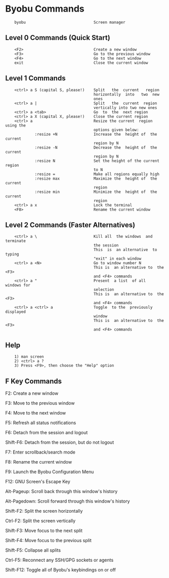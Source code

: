 Byobu Commands
==============

        byobu                              Screen manager


Level 0 Commands (Quick Start)
------------------------------

        <F2>                               Create a new window
        <F3>                               Go to the previous window
        <F4>                               Go to the next window
        exit                               Close the current window
        

Level 1 Commands
----------------

        <ctrl> a S (capital S, please!)    Split   the  current   region
                                           horizontally  into   two  new
                                           ones
        <ctrl> a |                         Split   the  current  region
                                           vertically into two new ones
        <ctrl> a <tab>                     Go  to  the  next region
        <ctrl> a X (capital X, please!)    Close the current region
        <ctrl> a                           Resize the current  region using the
                                           options given below:
                 :resize +N                Increase the  height of  the current
                                           region by N
                 :resize -N                Decrease the  height of  the current
                                           region by N
                 :resize N                 Set the height of the current region
                                           to N
                 :resize =                 Make all regions equally high
                 :resize max               Maximize the  height of  the current
                                           region
                 :resize min               Minimize the  height of  the current
                                           region
        <ctrl> a x                         Lock the terminal
        <F8>                               Rename the current window


Level 2 Commands (Faster Alternatives)
--------------------------------------

        <ctrl> a \                         Kill all  the windows  and terminate
                                           the session
                                           This  is  an alternative  to  typing
                                           "exit" in each window
        <ctrl> a <N>                       Go to window number N
                                           This is  an alternative to  the <F3>
                                           and <F4> commands
        <ctrl> a "                         Present  a list  of all  windows for
                                           selection
                                           This is  an alternative to  the <F3>
                                           and <F4> commands
        <ctrl> a <ctrl> a                  Toggle  to the  previously displayed
                                           window
                                           This is  an alternative to  the <F3>
                                           and <F4> commands
        

Help
----

        1) man screen
        2) <ctrl> a ?
        3) Press <F9>, then choose the "Help" option



F Key Commands
----

F2: Create a new window

F3: Move to the previous window

F4: Move to the next window

F5: Refresh all status notifications

F6: Detach from the session and logout

Shift-F6: Detach from the session, but do not logout

F7: Enter scrollback/search mode

F8: Rename the current window

F9: Launch the Byobu Configuration Menu

F12: GNU Screen's Escape Key

Alt-Pageup: Scroll back through this window's history

Alt-Pagedown: Scroll forward through this window's history

Shift-F2: Split the screen horizontally

Ctrl-F2: Split the screen vertically

Shift-F3: Move focus to the next split

Shift-F4: Move focus to the previous split

Shift-F5: Collapse all splits

Ctrl-F5: Reconnect any SSH/GPG sockets or agents

Shift-F12: Toggle all of Byobu's keybindings on or off

